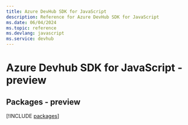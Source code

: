 ```yaml
---
title: Azure DevHub SDK for JavaScript
description: Reference for Azure DevHub SDK for JavaScript
ms.date: 06/04/2024
ms.topic: reference
ms.devlang: javascript
ms.service: devhub
---
```

# Azure Devhub SDK for JavaScript - preview
## Packages - preview
[!INCLUDE [packages](devhub-index.md)]